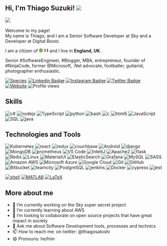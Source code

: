<h2> Hi, I'm Thiago Suzuki! <img src="https://media.giphy.com/media/zi1okPtrwHdQI/giphy.gif" width="50"></h2>

<img src="https://media.giphy.com/media/XG444KXEaA3zW/giphy.gif">

<p>Welcome to my page! </br> My name is Thiago, and I am a Senior Software Developer at Sky and a Developer at Digital Boost.</p> 

<p>
    I am a citizen of <img src="brazil.png" width="13"/> <img src="italy.png" width="13"/> and I live in <b>England, UK</b>. 
</p> 

<p>Senior #SoftwareEngineer, #Blogger, MBA, entrepreneur, founder of #NinjaCode, former @Microsoft, .Net advocate, footballer, guitarist, photographer enthusiastic.</p>

[![Species](https://img.shields.io/badge/Species-Homo_sapiens-success?style=flat-square&logo=mailchimp&logoColor=white)](https://en.wikipedia.org/wiki/Homo_sapiens/)
[![Linkedin Badge](https://img.shields.io/badge/-thiagosatoshisuzuki-blue?style=flat-square&logo=Linkedin&logoColor=white&link=https://www.linkedin.com/in/thiagosatoshisuzuki/en/)](http://uk.linkedin.com/in/thiagosatoshisuzuki/en)
[![Instagram Badge](https://img.shields.io/badge/-thiagosatoshi-purple?style=flat-square&logo=instagram&logoColor=white&link=https://instagram.com/thiagosatoshi/)](https://instagram.com/thiagosatoshi)
[![Twitter Badge](https://img.shields.io/badge/-thiagosatoshi-blue?style=flat-square&logo=twitter&logoColor=white&link=https://twitter.com/thiagosatoshi/)](https://twitter.com/thiagosatoshi)
[![Website](https://img.shields.io/badge/Website-ninjacode-informational?style=flat-square&logo=jekyll&logoColor=white)](http://www.ninja-code.co.uk/)
![Profile views](https://gpvc.arturio.dev/thiagosatoshi)

## Skills

![c#](https://img.shields.io/badge/c-sharp-%E2%98%85%E2%98%85%E2%98%85-lightgrey?labelColor=FCA121&logo=c-sharp&style=for-the-badge&logoColor=white)
![nodejs](https://img.shields.io/badge/node.js-%E2%98%85%E2%98%85%E2%98%85-lightgrey?labelColor=green&logo=node.js&style=for-the-badge&logoColor=white)
![TypeScript](https://img.shields.io/badge/typescript-★★★-lightgrey?labelColor=FCA121&logo=typescript&style=for-the-badge&logoColor=white)
![python](https://img.shields.io/badge/python-★★★-lightgrey?labelColor=3776AB&logo=Python&style=for-the-badge&logoColor=white)
![bash](https://img.shields.io/badge/bash-★★☆-lightgrey?labelColor=4EAA25&logo=GNU-Bash&style=for-the-badge&logoColor=white)
![c](https://img.shields.io/badge/C-★★☆-lightgrey?labelColor=C51A4A&logo=C&style=for-the-badge&logoColor=white)
![html5](https://img.shields.io/badge/Html5-★★★-lightgrey?labelColor=2bbc8a&logo=Html5&style=for-the-badge&logoColor=white)
![JavaScript](https://img.shields.io/badge/JavaScript-★★★-lightgrey?labelColor=FCA121&logo=JavaScript&style=for-the-badge&logoColor=white)
![SQL](https://img.shields.io/badge/SQL-★★★-lightgrey?labelColor=E34A86&logo=SQL&style=for-the-badge&logoColor=white)
![java](https://img.shields.io/badge/Java-★★★-lightgrey?labelColor=C51A4A&logo=Java&style=for-the-badge&logoColor=white)


## Technologies and Tools

![Kubernetes](https://img.shields.io/badge/-Kubernetes-informational?style=flat-square&logo=kubernetes&logoColor=white&color=2bbc8a)
![react](https://img.shields.io/badge/-react-informational?style=flat-square&logo=react&logoColor=white&color=2bbc8a)
![redux](https://img.shields.io/badge/-redux-C51A4A?style=flat-square&logo=redux)
![couchbase](https://img.shields.io/badge/couchbase-lightgrey?labelColor=EJB150&logo=couchbase&style=flat-square&logoColor=white)
![Android](https://img.shields.io/badge/-Android-informational?style=flat-square&logo=android&logoColor=white&color=2bbc8a)
![django](https://img.shields.io/badge/django-lightgrey?labelColor=EJB150&logo=django&style=flat-square&logoColor=white)
![MongoDB](https://img.shields.io/badge/-MongoDB-black?style=flat-square&logo=mongodb)
![prometheus](https://img.shields.io/badge/prometheus-lightgrey?labelColor=EJB150&logo=prometheus&style=flat-square&logoColor=white)
![VS Code](https://img.shields.io/badge/-VS%20Code-007ACC?style=flat-square&logo=visual-studio-code)
![IntelliJ](https://img.shields.io/badge/-IntelliJ%20IDEA-black?style=flat-square&logo=jetbrains)
![Apache2](https://img.shields.io/badge/Apache2-black?style=flat-square&logo=apache)
![flask](https://img.shields.io/badge/-flask-000000?logo=Flask&style=flat-square&logoColor=white)
![Redis](https://img.shields.io/badge/-Redis-black?style=flat-square&logo=Redis)
![Linux](https://img.shields.io/badge/Linux-black?style=flat-square&logo=linux)
![MaterialUI](https://img.shields.io/badge/-MaterialUI-0081CB?style=flat-square&logo=material-UI)
![ElasticSearch](https://img.shields.io/badge/-ElasticSearch-005571?style=flat-square&logo=elasticsearch)
![Grafana](https://img.shields.io/badge/Grafana-black?style=flat-square&logo=grafana)
![MySQL](https://img.shields.io/badge/-MySQL-White?style=flat-square&logo=mysql)
![SASS](https://img.shields.io/badge/-SASS-430098?style=flat-square&logo=SASS)
![Amazon AWS](https://img.shields.io/badge/Amazon%20AWS-232F3E?style=flat-square&logo=amazon-aws)
![Microsoft Azure](https://img.shields.io/badge/Microsoft%20Azure-232F7E?style=flat-square&logo=microsoft-azure)
![Google Cloud](https://img.shields.io/badge/-Google_Cloud_Platform-1a73e8?style=flat-square&logo=google-cloud&logoColor=white)
![Git](https://img.shields.io/badge/-Git-black?style=flat-square&logo=git)
![GitHub](https://img.shields.io/badge/-GitHub-181717?style=flat-square&logo=github)
![Bitbucket](https://img.shields.io/badge/bitbucket-lightgrey?labelColor=EJB150&logo=bitbucket&style=flat-square&logoColor=white)
![teamcity](https://img.shields.io/badge/teamciity-lightgrey?labelColor=EJB150&logo=teamcity&style=flat-square&logoColor=white)
![PostgreSQL](https://img.shields.io/badge/-PostgreSQL-informational?style=flat-square&logo=postgresql)
![jenkins](https://img.shields.io/badge/jenkins-lightgrey?labelColor=EJB150&logo=jenkins&style=flat-square&logoColor=white)
![Docker](https://img.shields.io/badge/-Docker-informational?style=flat-square&logo=docker&logoColor=white)
![cypress](https://img.shields.io/badge/cypress-lightgrey?labelColor=EJB150&logo=cypress&style=flat-square&logoColor=white)
![jest](https://img.shields.io/badge/-jest-White?style=flat-square&logo=jest)

<a href="https://github.com/alwinw?tab=repositories&language=shell" target="_blank"><img alt="shell" src="https://img.shields.io/badge/-shell-5391FE?style=flat-square&logo=PowerShell&logoColor=white"></a>
    <a href="https://github.com/alwinw?tab=repositories&language=matlab" target="_blank"><img alt="MATLAB" src="https://img.shields.io/badge/-MATALB-0076A8?style=flat-square&logo=Mathworks&logoColor=white"></a>
    <a href="https://github.com/alwinw?tab=repositories&language=TeX" target="_blank"><img alt="LaTeX" src="https://img.shields.io/badge/-LaTeX-008080?style=flat-square&logo=LaTeX&logoColor=white"></a>

## More about me

- 🔭 I’m currently working on the Sky super secret project 
- 🌱 I’m currently learning about AWS
- 👯 I’m looking to collaborate on open source projects that have great impact in society
- 💬 Ask me about Software Development tools, processes and technics
- 📫 How to reach me: on twitter: @thiagosatoshi
- 😄 Pronouns: he/him

<!--
**thiagosatoshi/thiagosatoshi** is a ✨ _special_ ✨ repository because its `README.md` (this file) appears on your GitHub profile.

Here are some ideas to get you started:

- 🔭 I’m currently working on ...
- 🌱 I’m currently learning ...
- 👯 I’m looking to collaborate on ...
- 🤔 I’m looking for help with ...
- 💬 Ask me about ...
- 📫 How to reach me: ...
- 😄 Pronouns: ...
- ⚡ Fun fact: ...
-->

